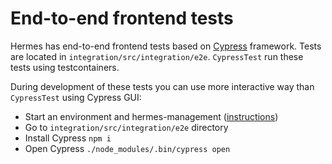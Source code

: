 # End-to-end frontend tests

Hermes has end-to-end frontend tests based on [Cypress](https://www.cypress.io) framework.
Tests are located in `integration/src/integration/e2e`. `CypressTest` run these tests using testcontainers.

During development of these tests you can use more interactive way than `CypressTest` using Cypress GUI:
- Start an environment and hermes-management ([instructions](https://hermes-pubsub.readthedocs.io/en/latest/quickstart/#development))
- Go to `integration/src/integration/e2e` directory
- Install Cypress `npm i`
- Open Cypress `./node_modules/.bin/cypress open`
